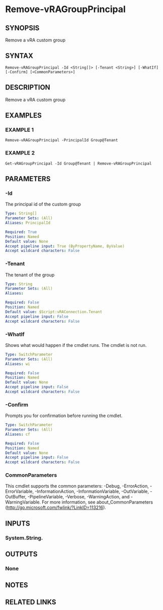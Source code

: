# Remove-vRAGroupPrincipal

## SYNOPSIS
Remove a vRA custom group

## SYNTAX

```
Remove-vRAGroupPrincipal -Id <String[]> [-Tenant <String>] [-WhatIf] [-Confirm] [<CommonParameters>]
```

## DESCRIPTION
Remove a vRA custom group

## EXAMPLES

### EXAMPLE 1
```
Remove-vRAGroupPrincipal -PrincipalId Group@Tenant
```

### EXAMPLE 2
```
Get-vRAGroupPrincipal -Id Group@Tenant | Remove-vRAGroupPrincipal
```

## PARAMETERS

### -Id
The principal id of the custom group

```yaml
Type: String[]
Parameter Sets: (All)
Aliases: PrincipalId

Required: True
Position: Named
Default value: None
Accept pipeline input: True (ByPropertyName, ByValue)
Accept wildcard characters: False
```

### -Tenant
The tenant of the group

```yaml
Type: String
Parameter Sets: (All)
Aliases:

Required: False
Position: Named
Default value: $Script:vRAConnection.Tenant
Accept pipeline input: False
Accept wildcard characters: False
```

### -WhatIf
Shows what would happen if the cmdlet runs.
The cmdlet is not run.

```yaml
Type: SwitchParameter
Parameter Sets: (All)
Aliases: wi

Required: False
Position: Named
Default value: None
Accept pipeline input: False
Accept wildcard characters: False
```

### -Confirm
Prompts you for confirmation before running the cmdlet.

```yaml
Type: SwitchParameter
Parameter Sets: (All)
Aliases: cf

Required: False
Position: Named
Default value: None
Accept pipeline input: False
Accept wildcard characters: False
```

### CommonParameters
This cmdlet supports the common parameters: -Debug, -ErrorAction, -ErrorVariable, -InformationAction, -InformationVariable, -OutVariable, -OutBuffer, -PipelineVariable, -Verbose, -WarningAction, and -WarningVariable.
For more information, see about_CommonParameters (http://go.microsoft.com/fwlink/?LinkID=113216).

## INPUTS

### System.String.

## OUTPUTS

### None

## NOTES

## RELATED LINKS
